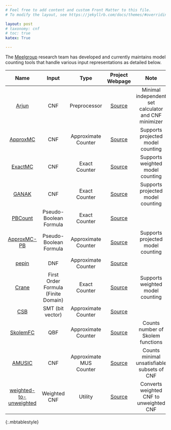 ```yaml
---
# Feel free to add content and custom Front Matter to this file.
# To modify the layout, see https://jekyllrb.com/docs/themes/#overriding-theme-defaults

layout: post
# taxonomy: cnf
# toc: true
katex: True

---
```


The [Meelgroup](https://meelgroup.github.io/) research team has developed and currently maintains model counting tools that handle various input representations as detailed below.


| Name              | Input             | Type                  | Project Webpage                                       | Note      |
|:---:                |:---:                | :---:                   |:---:                                                    |:---:        | 
| [<span class="special-font">Arjun</span>](https://github.com/meelgroup/arjun/)           | CNF               | Preprocessor          | [Source](https://github.com/meelgroup/arjun/)         | Minimal independent set calculator and CNF minimizer          |
| [<span class="special-font">ApproxMC</span>](https://github.com/meelgroup/approxmc/)        | CNF               | Approximate Counter   | [Source](https://github.com/meelgroup/approxmc/)      | Supports projected model counting |
| [<span class="special-font">ExactMC</span>](https://github.com/meelgroup/KCBox) | CNF | Exact Counter       | [Source](https://github.com/meelgroup/KCBox)      | Supports weighted model counting          |
| [<span class="special-font">GANAK</span>](https://github.com/meelgroup/ganak/)           | CNF               | Exact Counter         | [Source](https://github.com/meelgroup/ganak/)         | Supports projected model counting |
| [<span class="special-font">PBCount</span>](https://github.com/grab/pbcount)         | Pseudo-Boolean Formula   | Exact Counter         | [Source](https://github.com/grab/pbcount)       |           |
| [<span class="special-font">ApproxMC-PB</span>](https://github.com/meelgroup/approxmcpb/)     | Pseudo-Boolean Formula    | Approximate Counter   | [Source](https://github.com/meelgroup/approxmcpb/)    | Supports projected model counting |
| [<span class="special-font">pepin</span>](https://github.com/meelgroup/pepin/)           | DNF               | Approximate Counter   | [Source](https://github.com/meelgroup/pepin/)         |            |
| [<span class="special-font">Crane</span>](https://github.com/dilkas/crane) | First Order Formula (Finite Domain) | Exact Counter       | [Source](https://github.com/dilkas/crane)      | Supports weighted model counting          |
| [<span class="special-font">CSB</span>](https://github.com/meelgroup/csb/)             | SMT (bit vector)               | Approximate Counter   | [Source](https://github.com/meelgroup/csb/)           |          |
| [<span class="special-font">SkolemFC</span>](https://github.com/meelgroup/skolemfc/)        | QBF               | Approximate Counter    | [Source](https://github.com/meelgroup/skolemfc/)      |  Counts number of Skolem functions |
| [<span class="special-font">AMUSIC</span>](https://github.com/jar-ben/amusic) | CNF | Approximate MUS Counter       | [Source](https://github.com/jar-ben/amusic)      | Counts minimal unsatisfiable subsets of CNF          |
| [<span class="special-font">weighted-to-unweighted</span>](https://github.com/meelgroup/weighted-to-unweighted) | Weighted CNF | Utility               | [Source](https://github.com/meelgroup/weighted-to-unweighted)      | Converts weighted CNF to unweighted CNF          |
{:.mbtablestyle}
